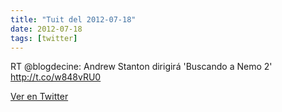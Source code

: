 ```yaml
---
title: "Tuit del 2012-07-18"
date: 2012-07-18
tags: [twitter]
---
```


RT @blogdecine: Andrew Stanton dirigirá 'Buscando a Nemo 2' http://t.co/w848vRU0



[Ver en Twitter](https://twitter.com/i/web/status/225401280493920256)
